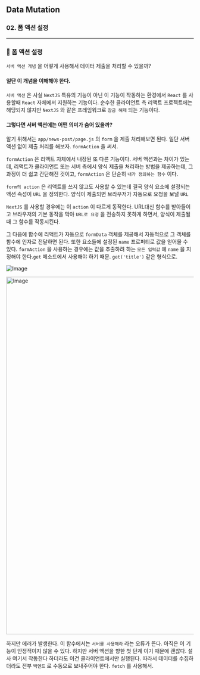 ## Data Mutation

### 02. 폼 액션 설정

---

### 📌 폼 액션 설정

`서버 액션 개념` 을 어떻게 사용해서 데이터 제출을 처리할 수 있을까?

#### 일단 이 개념을 이해해야 한다.

`서버 액션` 은 사실 `NextJS` 특유의 기능이 아닌 이 기능이 작동하는 환경에서 `React` 를 사용할때 `React` 자체에서 지원하는 기능이다.
순수한 클라이언트 측 리액트 프로젝트에는 해당되지 않지만 `NextJS` 와 같은 프레임워크로 `잠금 해제` 되는 기능이다.

#### 그렇다면 서버 액션에는 어떤 의미가 숨어 있을까?

알기 위해서는 `app/news-post/page.js` 의 `form` 을 제출 처리해보면 된다.
일단 서버 액션 없이 제출 처리를 해보자. `formAction` 을 써서.

`formAction` 은 리액트 자체에서 내장된 또 다른 기능이다.
서버 액션과는 차이가 있는데, 리액트가 클라이언트 또는 서버 측에서 양식 제출을 처리하는 방법을 제공하는데, 그 과정이 더 쉽고 간단해진 것이고, `formAction` 은 단순히 `내가 정의하는 함수` 이다.

`form의 action` 은 리액트를 쓰지 않고도 사용할 수 있는데 결국 양식 요소에 설정되는 액션 속성이 `URL` 을 정의한다. 양식이 제출되면 브라우저가 자동으로 요청을 보낼 `URL`

`NextJS` 를 사용할 경우에는 이 `action` 이 다르게 동작한다.
URL대신 함수를 받아들이고 브라우저의 기본 동작을 막아 `URL로 요청` 을 전송하지 못하게 하면서, 양식이 제출될 때 그 함수를 작동시킨다.

그 다음에 함수에 리액트가 자동으로 `formData` 객체를 제공해서 자동적으로 그 객체를 함수에 인자로 전달하면 된다. 또한 요소들에 설정된 `name` 프로퍼티로 값을 얻어올 수 있다.
`formAction` 을 사용하는 경우에는 값을 추출하려 하는 `모든 입력값` 에 `name` 을 지정해야 한다.`get` 메소드에서 사용해야 하기 때문. `get('title')` 같은 형식으로.

![Image](https://github.com/user-attachments/assets/33574b42-737f-405c-b36f-571baaf95e1a)

<img width="960" alt="Image" src="https://github.com/user-attachments/assets/164b8804-16f5-4bf9-bf24-15680ad6c095" />

하지만 에러가 발생한다. 이 함수에서는 `서버를 사용해라` 라는 오류가 뜬다.
아직은 이 기능이 안정적이지 않을 수 있다. 하지만 서버 액션을 향한 첫 단계 이기 때문에 괜찮다. 설사 여기서 작동한다 하더라도 이건 클라이언트에서만 실행된다. 따라서 데이터를 수집하더라도 전부 `백엔드` 로 수동으로 보내주어야 한다. `fetch` 를 사용해서.
